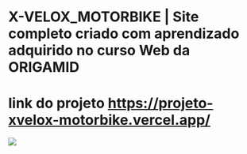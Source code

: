 # X-VELOX_MOTORBIKE | Site completo criado com aprendizado adquirido no curso Web da ORIGAMID
# link do projeto https://projeto-xvelox-motorbike.vercel.app/
<img src="https://github.com/luizjxcoder/X-VELOX_MOTORBIKE/blob/master/motos-img/screenshot-projeto-xvelox1.png"/>
